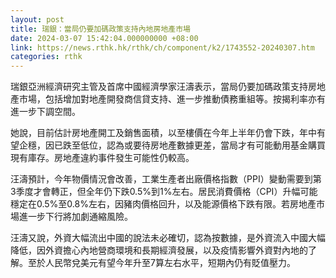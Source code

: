 ```yaml
---
layout: post
title: 瑞銀：當局仍要加碼政策支持內地房地產市場
date: 2024-03-07 15:42:04.000000000 +08:00
link: https://news.rthk.hk/rthk/ch/component/k2/1743552-20240307.htm
categories: rthk
---
```


瑞銀亞洲經濟研究主管及首席中國經濟學家汪濤表示，當局仍要加碼政策支持房地產市場，包括增加對地產開發商信貸支持、進一步推動債務重組等。按揭利率亦有進一步下調空間。

她說，目前估計房地產開工及銷售面積，以至樓價在今年上半年仍會下跌，年中有望企穩，因已跌至低位，認為或要待房地產數據更差，當局才有可能動用基金購買現有庫存。房地產違約事件發生可能性仍較高。

汪濤預計，今年物價情況會改善，工業生產者出廠價格指數（PPI）變動需要到第3季度才會轉正，但全年仍下跌0.5%到1%左右。居民消費價格（CPI）升幅可能穩定在0.5%至0.8%左右，因豬肉價格回升，以及能源價格下跌有限。若房地產市場進一步下行將加劇通縮風險。

汪濤又說，外資大幅流出中國的說法未必確切，認為按數據，是外資流入中國大幅降低，因外資擔心內地營商環境和長期經濟發展，以及疫情影響外資對內地的了解。至於人民幣兌美元有望今年升至7算左右水平，短期內仍有貶值壓力。
